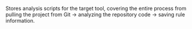 Stores analysis scripts for the target tool, covering the entire process from pulling the project from Git → analyzing the repository code → saving rule information.